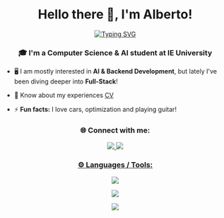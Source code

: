 <h1 align="center">Hello there 👋, I'm Alberto!</h1>

<div align="center">
    
[![Typing SVG](https://readme-typing-svg.herokuapp.com?font=Fira+Code&weight=500&size=55&duration=4000&pause=1000&color=4AF626&center=true&vCenter=true&width=850&height=90&lines=Stay+hungry%2C+Stay+foolish)](https://git.io/typing-svg)

</div>
<h3 align="center">🎓 I'm a Computer Science & AI student at IE University</h3>

- 🖥️ I am mostly interested in **AI & Backend Development**, but lately I've been diving deeper into **Full-Stack**!

- 📄 Know about my experiences [CV](https://drive.google.com/file/d/1XhHqWlM6f4WcQLSIaX3-UcRQU4PI4arD/view?usp=sharing)

- ⚡ **Fun facts:** I love cars, optimization and playing guitar!

<h3 align="center">🌐 Connect with me:</h3>
<div align="center">
    <a href="mailto:apuliga.ieu2022@student.ie.edu " target="_blank">
        <img src="https://img.shields.io/badge/Gmail-D14836?style=for-the-badge&logo=gmail&logoColor=white"/>
    </a>
    <a href="https://www.linkedin.com/in/alberto-puliga/" target="_blank">
        <img src="https://img.shields.io/badge/LinkedIn-0077B5?style=for-the-badge&logo=linkedin&logoColor=white"/>
</div>


<h3 align="center">⚙️ Languages / Tools:</h3>

<p align="center">
  <a href="https://skillicons.dev">
    <img src="https://skillicons.dev/icons?i=py,django,fastapi,flask,sklearn,pytorch,tensorflow" />
  </a>
</p>
<p align="center">
  <a href="https://skillicons.dev">
    <img src="https://skillicons.dev/icons?i=js,ts,nextjs,react,html,css,tailwind" />
  </a>
</p>
<p align="center">
  <a href="https://skillicons.dev">
    <img src="https://skillicons.dev/icons?i=c,cpp,mysql,postgres,git,docker,azure" />
  </a>
</p>


</p>

</div>
